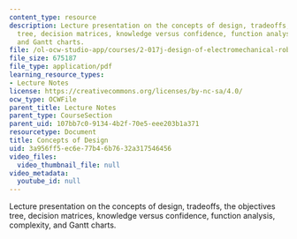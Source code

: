 ```yaml
---
content_type: resource
description: Lecture presentation on the concepts of design, tradeoffs, the objectives
  tree, decision matrices, knowledge versus confidence, function analysis, complexity,
  and Gantt charts.
file: /ol-ocw-studio-app/courses/2-017j-design-of-electromechanical-robotic-systems-fall-2009/3a956ff5ec6e77b46b7632a317546456_MIT2_017JF09_design.pdf
file_size: 675187
file_type: application/pdf
learning_resource_types:
- Lecture Notes
license: https://creativecommons.org/licenses/by-nc-sa/4.0/
ocw_type: OCWFile
parent_title: Lecture Notes
parent_type: CourseSection
parent_uid: 107bb7c0-9134-4b2f-70e5-eee203b1a371
resourcetype: Document
title: Concepts of Design
uid: 3a956ff5-ec6e-77b4-6b76-32a317546456
video_files:
  video_thumbnail_file: null
video_metadata:
  youtube_id: null
---
```

Lecture presentation on the concepts of design, tradeoffs, the objectives tree, decision matrices, knowledge versus confidence, function analysis, complexity, and Gantt charts.
